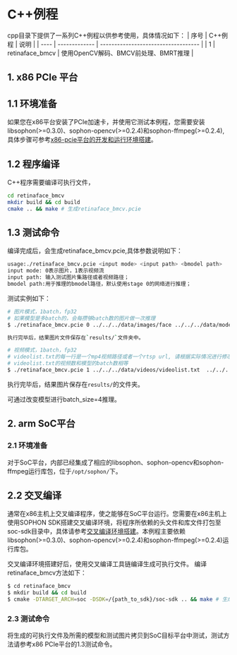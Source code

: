 # C++例程
cpp目录下提供了一系列C++例程以供参考使用，具体情况如下：
| 序号  | C++例程           | 说明                                 |
| ---- | -------------     | -----------------------------------  |
| 1    | retinaface_bmcv   | 使用OpenCV解码、BMCV前处理、BMRT推理   |


## 1. x86 PCIe 平台

## 1.1 环境准备
如果您在x86平台安装了PCIe加速卡，并使用它测试本例程，您需要安装libsophon(>=0.3.0)、sophon-opencv(>=0.2.4)和sophon-ffmpeg(>=0.2.4),具体步骤可参考[x86-pcie平台的开发和运行环境搭建](../../docs/Environment_Install_Guide.md#2-x86-pcie平台的开发和运行环境搭建)。

## 1.2 程序编译
C++程序需要编译可执行文件，
```bash
cd retinaface_bmcv
mkdir build && cd build
cmake .. && make # 生成retinaface_bmcv.pcie
```

## 1.3 测试命令
编译完成后，会生成retinaface_bmcv.pcie,具体参数说明如下：

```bash
usage:./retinaface_bmcv.pcie <input mode> <input path> <bmodel path>
input mode: 0表示图片，1表示视频流
input path: 输入测试图片集路径或者视频路径；
bmodel path:用于推理的bmodel路径，默认使用stage 0的网络进行推理；
```

测试实例如下：

```bash
# 图片模式，1batch，fp32
# 如果模型是多batch的，会每攒够batch数的图片做一次推理
$ ./retinaface_bmcv.pcie 0 ../../../data/images/face ../../../data/models/BM1684X/retinaface_mobilenet0.25_fp32_1b.bmodel

执行完毕后，结果图片文件保存在`results/`文件夹中。

# 视频模式，1batch，fp32
# videolist.txt的每一行是一个mp4视频路径或者一个rtsp url, 请根据实际情况进行修改
# videolist.txt的视频数和模型的batch数相等
$ ./retinaface_bmcv.pcie 1 ../../../data/videos/videolist.txt  ../../../data/models/BM1684X/retinaface_mobilenet0.25_fp32_1b.bmodel
```
执行完毕后，结果图片保存在`results/`的文件夹。

可通过改变模型进行batch_size=4推理。


## 2. arm SoC平台

### 2.1 环境准备
对于SoC平台，内部已经集成了相应的libsophon、sophon-opencv和sophon-ffmpeg运行库包，位于`/opt/sophon/`下。

## 2.2 交叉编译
通常在x86主机上交叉编译程序，使之能够在SoC平台运行。您需要在x86主机上使用SOPHON SDK搭建交叉编译环境，将程序所依赖的头文件和库文件打包至soc-sdk目录中，具体请参考[交叉编译环境搭建](../../docs/Environment_Install_Guide.md#31-交叉编译环境搭建)。本例程主要依赖libsophon(>=0.3.0)、sophon-opencv(>=0.2.4)和sophon-ffmpeg(>=0.2.4)运行库包。

交叉编译环境搭建好后，使用交叉编译工具链编译生成可执行文件。
编译retinaface_bmcv方法如下：
```bash
$ cd retinaface_bmcv 
$ mkdir build && cd build 
$ cmake -DTARGET_ARCH=soc -DSDK=/{path_to_sdk}/soc-sdk .. && make # 生成retinaface_bmcv.soc
```

### 2.3 测试命令
将生成的可执行文件及所需的模型和测试图片拷贝到SoC目标平台中测试，测试方法请参考x86 PCIe平台的1.3测试命令。






